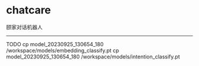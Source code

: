 # chatcare

颐家对话机器人

---
TODO
cp model_20230925_130654_180 /workspace/models/embedding_classify.pt
cp model_20230925_130654_180 /workspace/models/intention_classify.pt